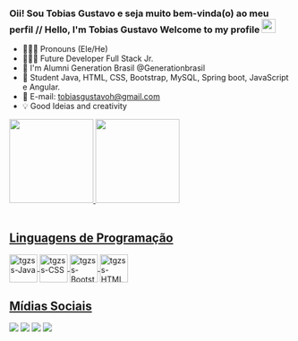 ### Oii! Sou Tobias Gustavo e seja muito bem-vinda(o) ao meu perfil // Hello, I'm Tobias Gustavo Welcome to my profile <img src="https://media.giphy.com/media/hvRJCLFzcasrR4ia7z/giphy.gif" width="25px">
 <div>
 
 - 🧑🏾‍💻 Pronouns (Ele/He) 
 - 🧑🏾‍💻 Future Developer Full Stack Jr. 
 - 🚀 I'm Alumni Generation Brasil @Generationbrasil
 - 📝 Student Java, HTML, CSS, Bootstrap, MySQL, Spring boot, JavaScript e Angular.
 - 📧 E-mail: tobiasgustavoh@gmail.com
 - 💡 Good Ideias and creativity 
</div>
<div>
  <a href="https://github.com/tgzss">
  <img height="150em" src="https://github-readme-stats.vercel.app/api?username=tgzss&show_icons=true&theme=dark&include_all_commits=true&count_private=true&hide_border=true"/>
  <img height="150em" src="https://github-readme-stats.vercel.app/api/top-langs/?username=tgzss&layout=compact&langs_count=7&theme=dark&hide_border=true"/>
</div>
<div style="display: inline_block"><br>
<h2> Linguagens de Programação </h2>
  <img align="center" alt="tgzss-Java" height="50" width="50" src="https://cdn.jsdelivr.net/gh/devicons/devicon/icons/java/java-original-wordmark.svg"/>
  <img align="center" alt="tgzss-CSS" height=50" width="50" src="https://cdn.jsdelivr.net/gh/devicons/devicon/icons/css3/css3-original.svg"/>
  <img align="center" alt="tgzss-Bootstrap" height=50" width="50" src="https://cdn.jsdelivr.net/gh/devicons/devicon/icons/bootstrap/bootstrap-original.svg"/>
  <img align="center" alt="tgzss-HTML" height=50" width="50" src="https://cdn.jsdelivr.net/gh/devicons/devicon/icons/html5/html5-original-wordmark.svg" />
<div>
<h2> Mídias Sociais </h2>
  <a href="https://www.linkedin.com/in/tobias-soares-85a6b41a0//" target="_blank"><img src="https://img.shields.io/badge/-LinkedIn-%230077B5?style=for-the-badge&logo=linkedin&logoColor=white" target="_blank"></a>
  <a href="https://medium.com/@tobiasgustavo" target="_blank"><img src="https://img.shields.io/badge/-Medium-%23333?style=for-the-badge&logo=medium&logoColor=white" target="_blank"></a>
  <a href = "mailto:tobiasgustavoh@gmail.com"><img src="https://img.shields.io/badge/-Gmail-%23333?style=for-the-badge&logo=gmail&logoColor=white" target="_blank"></a> 
  <a href="https://discord.gg/tobias.soares#4810" target="_blank"><img src="https://img.shields.io/badge/Discord-7289DA?style=for-the-badge&logo=discord&logoColor=white" target="_blank"></a> 
